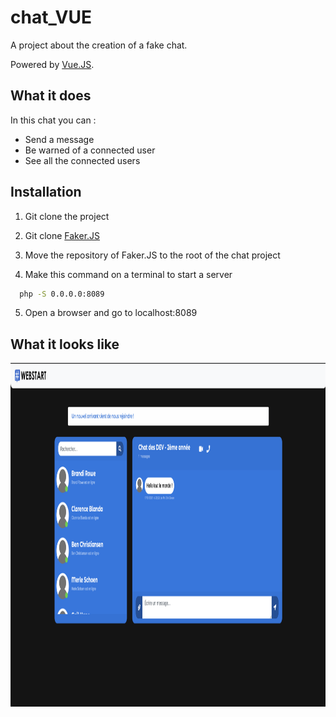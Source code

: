 # chat_VUE

A project about the creation of a fake chat.

Powered by [Vue.JS](https://v3.vuejs.org/).

## What it does

In this chat you can :

- Send a message
- Be warned of a connected user
- See all the connected users 

## Installation

1. Git clone the project
    
2. Git clone [Faker.JS](https://github.com/marak/Faker.js/)

3. Move the repository of Faker.JS to the root of the chat project 

4. Make this command on a terminal to start a server 
  ```bash
    php -S 0.0.0.0:8089
   ```

    
5. Open a browser and go to localhost:8089

## What it looks like

<p align="center">
  <img width="1000" height="550" src="https://github.com/nrochard/chat_VUE/blob/master/img/screen.png">
</p>
